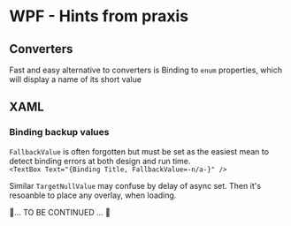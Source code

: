 # WPF - Hints from praxis

## Converters
Fast and easy alternative to converters is Binding to `enum` properties, which will display a name of its short value 

## XAML

### Binding backup values

`FallbackValue` is often forgotten but must be set as the easiest mean to detect binding errors at both design and run time.\
`<TextBox Text="{Binding Title, FallbackValue=-n/a-}" />`

Similar `TargetNullValue` may confuse by delay of async set. Then it's resoanble to place any overlay, when loading.

📝... TO BE CONTINUED ... 🚧

